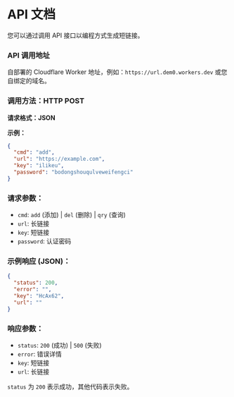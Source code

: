 # API 文档

您可以通过调用 API 接口以编程方式生成短链接。

### API 调用地址

自部署的 Cloudflare Worker 地址，例如：`https://url.dem0.workers.dev` 或您自绑定的域名。

### 调用方法：HTTP POST

**请求格式：JSON**

**示例：**

```json
{
  "cmd": "add",
  "url": "https://example.com",
  "key": "ilikeu",
  "password": "bodongshouqulveweifengci"
}
```

### 请求参数：

*   `cmd`: `add` (添加) | `del` (删除) | `qry` (查询)
*   `url`: 长链接
*   `key`: 短链接
*   `password`: 认证密码

### 示例响应 (JSON)：

```json
{
  "status": 200,
  "error": "",
  "key": "HcAx62",
  "url": ""
}
```

### 响应参数：

*   `status`: `200` (成功) | `500` (失败)
*   `error`: 错误详情
*   `key`: 短链接
*   `url`: 长链接

`status` 为 `200` 表示成功，其他代码表示失败。
